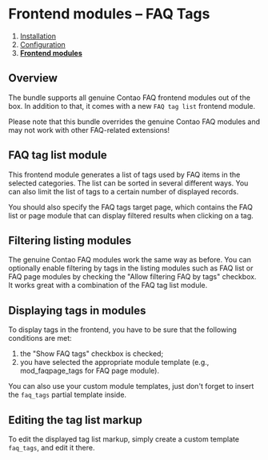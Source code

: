 # Frontend modules – FAQ Tags

1. [Installation](01-installation.md)
2. [Configuration](02-backend-ui.md)
3. [**Frontend modules**](03-frontend-modules.md)

## Overview

The bundle supports all genuine Contao FAQ frontend modules out of the box. In addition to that, it comes with a new
`FAQ tag list` frontend module.

Please note that this bundle overrides the genuine Contao FAQ modules and may not work with other FAQ-related extensions!

## FAQ tag list module

This frontend module generates a list of tags used by FAQ items in the selected categories. The list can be sorted in 
several different ways. You can also limit the list of tags to a certain number of displayed records.

You should also specify the FAQ tags target page, which contains the FAQ list or page module that can display filtered 
results when clicking on a tag.

## Filtering listing modules

The genuine Contao FAQ modules work the same way as before. You can optionally enable filtering by tags in the listing 
modules such as FAQ list or FAQ page modules by checking the "Allow filtering FAQ by tags" checkbox. It works great 
with a combination of the FAQ tag list module.

## Displaying tags in modules

To display tags in the frontend, you have to be sure that the following conditions are met:

1. the "Show FAQ tags" checkbox is checked;
2. you have selected the appropriate module template (e.g., mod_faqpage_tags for FAQ page module).

You can also use your custom module templates, just don't forget to insert the `faq_tags` partial template inside.

## Editing the tag list markup 

To edit the displayed tag list markup, simply create a custom template `faq_tags`, and edit it there.
